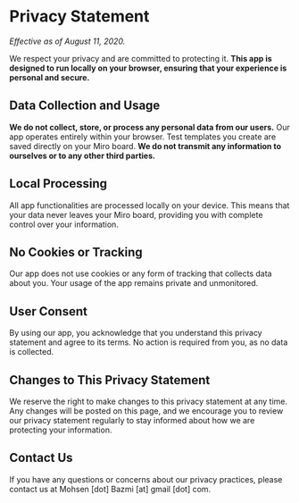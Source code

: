 # Privacy Statement
*Effective as of August 11, 2020.*

We respect your privacy and are committed to protecting it. **This app is designed to run locally on your browser, ensuring that your experience is personal and secure.**

## Data Collection and Usage

**We do not collect, store, or process any personal data from our users.** Our app operates entirely within your browser. Test templates you create are saved directly on your Miro board. **We do not transmit any information to ourselves or to any other third parties.**

## Local Processing

All app functionalities are processed locally on your device. This means that your data never leaves your Miro board, providing you with complete control over your information.

## No Cookies or Tracking

Our app does not use cookies or any form of tracking that collects data about you. Your usage of the app remains private and unmonitored.

## User Consent

By using our app, you acknowledge that you understand this privacy statement and agree to its terms. No action is required from you, as no data is collected.

## Changes to This Privacy Statement

We reserve the right to make changes to this privacy statement at any time. Any changes will be posted on this page, and we encourage you to review our privacy statement regularly to stay informed about how we are protecting your information.

## Contact Us

If you have any questions or concerns about our privacy practices, please contact us at Mohsen [dot] Bazmi [at] gmail [dot] com.
